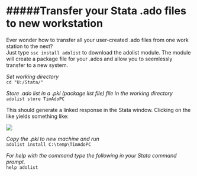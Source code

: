#####Transfer your Stata .ado files to new workstation
===
Ever wonder how to transfer all your user-created .ado files from one work station to the next?  
Just type ```ssc install adolist``` to download the adolist module.  The module will create a package file for your .ados and allow you to seemlessly transfer to a new system.

_Set working directory_  
```cd "U:/Stata/"```

_Store .ado list in a .pkl (package list file) file in the working directory_  
```adolist store TimAdoPC```

This should generate a linked response in the Stata window. Clicking on the like yields something like:
<p><img src = "https://cloud.githubusercontent.com/assets/5873344/4596248/96e08670-50a1-11e4-882b-9392822e1031.PNG"></p>

_Copy the .pkl to new machine and run_  
```adolist install C:\temp\TimAdoPC```

_For help with the command type the following in your Stata command prompt._  
```help adolist```

